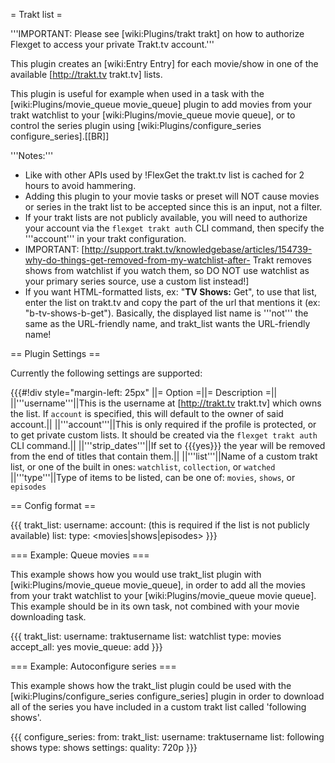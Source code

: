 = Trakt list =

'''IMPORTANT: Please see [wiki:Plugins/trakt trakt] on how to authorize Flexget to access your private Trakt.tv account.'''

This plugin creates an [wiki:Entry Entry] for each movie/show in one of the available [http://trakt.tv trakt.tv] lists.

This plugin is useful for example when used in a task with the [wiki:Plugins/movie_queue movie_queue] plugin to add movies from your trakt watchlist to your [wiki:Plugins/movie_queue movie queue], or to control the series plugin using [wiki:Plugins/configure_series configure_series].[[BR]]

'''Notes:''' 

 * Like with other APIs used by !FlexGet the trakt.tv list is cached for 2 hours to avoid hammering.
 * Adding this plugin to your movie tasks or preset will NOT cause movies or series in the trakt list to be accepted since this is an input, not a filter.
 * If your trakt lists are not publicly available, you will need to authorize your account via the `flexget trakt auth` CLI command, then specify the '''account''' in your trakt configuration. 
 * IMPORTANT: [http://support.trakt.tv/knowledgebase/articles/154739-why-do-things-get-removed-from-my-watchlist-after- Trakt removes shows from watchlist if you watch them, so DO NOT use watchlist as your primary series source, use a custom list instead!]
 * If you want HTML-formatted lists, ex: "<b>TV Shows:</b> Get", to use that list, enter the list on trakt.tv and copy the part of the url that mentions it (ex: "b-tv-shows-b-get"). Basically, the displayed list name is '''not''' the same as the URL-friendly name, and trakt_list wants the URL-friendly name!

== Plugin Settings ==

Currently the following settings are supported:

{{{#!div style="margin-left: 25px"
||= Option =||= Description =||
||'''username'''||This is the username at [http://trakt.tv trakt.tv] which owns the list. If `account` is specified, this will default to the owner of said account.||
||'''account'''||This is only required if the profile is protected, or to get private custom lists. It should be created via the `flexget trakt auth` CLI command.||
||'''strip_dates'''||If set to {{{yes}}} the year will be removed from the end of titles that contain them.||
||'''list'''||Name of a custom trakt list, or one of the built in ones: `watchlist`, `collection`, or `watched`
||'''type'''||Type of items to be listed, can be one of: `movies`, `shows`, or `episodes`

== Config format ==

{{{
trakt_list:
  username: <trakt username>
  account: <account set up in CLI> (this is required if the list is not publicly available)
  list: <list name>
  type: <movies|shows|episodes>
}}}

=== Example: Queue movies ===

This example shows how you would use trakt_list plugin with [wiki:Plugins/movie_queue movie_queue], in order to add all the movies from your trakt watchlist to your [wiki:Plugins/movie_queue movie queue]. This example should be in its own task, not combined with your movie downloading task.

{{{
trakt_list:
  username: traktusername
  list: watchlist
  type: movies
accept_all: yes
movie_queue: add
}}}

=== Example: Autoconfigure series ===

This example shows how the trakt_list plugin could be used with the [wiki:Plugins/configure_series configure_series] plugin in order to download all of the series you have included in a custom trakt list called 'following shows'.

{{{
configure_series:
  from:
    trakt_list:
      username: traktusername
      list: following shows
      type: shows
  settings:
    quality: 720p
}}}